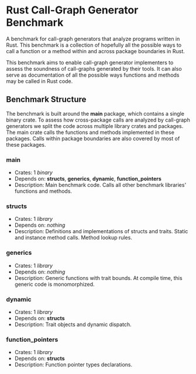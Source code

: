 # Rust Call-Graph Generator Benchmark

A benchmark for call-graph generators that analyze programs written in Rust.
This benchmark is a collection of hopefully all the possible ways to call a
function or a method within and across package boundaries in Rust.

This benchmark aims to enable call-graph generator implementers to assess
the soundness of call-graphs generated by their tools. It can also serve
as documentation of all the possible ways functions and methods may be called
in Rust code.

## Benchmark Structure

The benchmark is built around the **main** package, which contains a single
binary crate. To assess how cross-package calls are analyzed by call-graph
generators we split the code across multiple library crates and packages.
The main crate calls the functions and methods implemented in these packages.
Calls within package boundaries are also covered by most of these packages.

### main

- Crates:
    1 *binary*
- Depends on:
    **structs**, **generics**, **dynamic**, **function\_pointers**
- Description:
    Main benchmark code. Calls all other benchmark libraries' functions and
    methods.

### structs

- Crates:
    1 *library*
- Depends on:
    *nothing*
- Description:
    Definitions and implementations of structs and traits. Static and instance
    method calls. Method lookup rules.

### generics

- Crates:
    1 *library*
- Depends on:
    *nothing*
- Description:
    Generic functions with trait bounds. At compile time, this generic code
    is monomorphized.

### dynamic

- Crates:
    1 *library*
- Depends on:
    **structs**
- Description:
    Trait objects and dynamic dispatch.

### function\_pointers

- Crates:
    1 *library*
- Depends on:
    **structs**
- Description:
    Function pointer types declarations.
